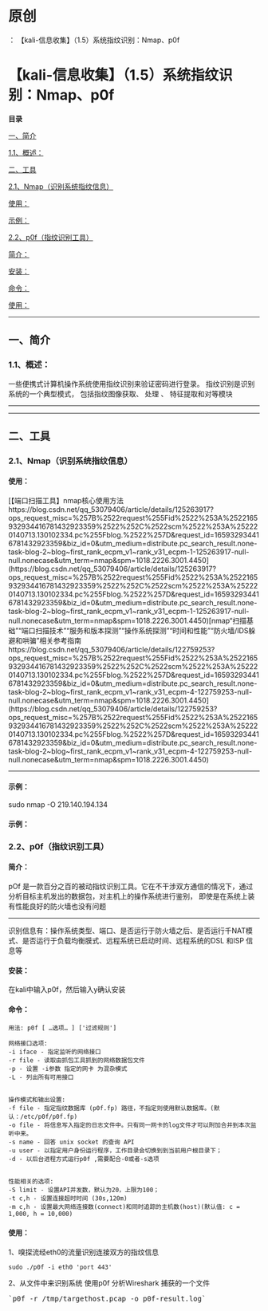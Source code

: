 # 原创
：  【kali-信息收集】（1.5）系统指纹识别：Nmap、p0f

# 【kali-信息收集】（1.5）系统指纹识别：Nmap、p0f

**目录**

[一、简介](#%E4%B8%80%E3%80%81%E7%AE%80%E4%BB%8B)

[1.1、概述：](#1.1%E3%80%81%E6%A6%82%E8%BF%B0%EF%BC%9A)

[二、工具](#%E4%BA%8C%E3%80%81%E5%B7%A5%E5%85%B7)

[2.1、Nmap（识别系统指纹信息）](#%E4%BD%BF%E7%94%A8%EF%BC%9A)

[使用：](#%E4%BD%BF%E7%94%A8%EF%BC%9A)

[示例：](#%E7%A4%BA%E4%BE%8B%EF%BC%9A)

[2.2、p0f（指纹识别工具）](#2.2%E3%80%81p0f%EF%BC%88%E6%8C%87%E7%BA%B9%E8%AF%86%E5%88%AB%E5%B7%A5%E5%85%B7%EF%BC%89)

[简介：](#%E7%AE%80%E4%BB%8B%EF%BC%9A)

[安装：](#%E5%AE%89%E8%A3%85%EF%BC%9A)

[命令：](#%E5%91%BD%E4%BB%A4%EF%BC%9A)

[使用：](#%E4%BD%BF%E7%94%A8%EF%BC%9A)

---


## 一、简介

> 
<h3>1.1、概述：</h3>
一些便携式计算机操作系统使用指纹识别来验证密码进行登录。 指纹识别是识别系统的一个典型模式， 包括指纹图像获取、 处理 、 特征提取和对等模块


---


---


## 二、工具

> 
<h3>2.1、Nmap（识别系统指纹信息）</h3>
<h4>使用：</h4>
[【端口扫描工具】nmap核心使用方法<img alt="" src="https://csdnimg.cn/release/blog_editor_html/release2.1.7/ckeditor/plugins/CsdnLink/icons/icon-default.png?t=M666"/>https://blog.csdn.net/qq_53079406/article/details/125263917?ops_request_misc=%257B%2522request%255Fid%2522%253A%2522165932934416781432923359%2522%252C%2522scm%2522%253A%252220140713.130102334.pc%255Fblog.%2522%257D&amp;request_id=165932934416781432923359&amp;biz_id=0&amp;utm_medium=distribute.pc_search_result.none-task-blog-2~blog~first_rank_ecpm_v1~rank_v31_ecpm-1-125263917-null-null.nonecase&amp;utm_term=nmap&amp;spm=1018.2226.3001.4450](https://blog.csdn.net/qq_53079406/article/details/125263917?ops_request_misc=%257B%2522request%255Fid%2522%253A%2522165932934416781432923359%2522%252C%2522scm%2522%253A%252220140713.130102334.pc%255Fblog.%2522%257D&amp;request_id=165932934416781432923359&amp;biz_id=0&amp;utm_medium=distribute.pc_search_result.none-task-blog-2~blog~first_rank_ecpm_v1~rank_v31_ecpm-1-125263917-null-null.nonecase&amp;utm_term=nmap&amp;spm=1018.2226.3001.4450)[nmap“扫描基础”“端口扫描技术”“服务和版本探测”“操作系统探测”“时间和性能”“防火墙/IDS躲避和哄骗”相关参考指南<img alt="" src="https://csdnimg.cn/release/blog_editor_html/release2.1.7/ckeditor/plugins/CsdnLink/icons/icon-default.png?t=M666"/>https://blog.csdn.net/qq_53079406/article/details/122759253?ops_request_misc=%257B%2522request%255Fid%2522%253A%2522165932934416781432923359%2522%252C%2522scm%2522%253A%252220140713.130102334.pc%255Fblog.%2522%257D&amp;request_id=165932934416781432923359&amp;biz_id=0&amp;utm_medium=distribute.pc_search_result.none-task-blog-2~blog~first_rank_ecpm_v1~rank_v31_ecpm-4-122759253-null-null.nonecase&amp;utm_term=nmap&amp;spm=1018.2226.3001.4450](https://blog.csdn.net/qq_53079406/article/details/122759253?ops_request_misc=%257B%2522request%255Fid%2522%253A%2522165932934416781432923359%2522%252C%2522scm%2522%253A%252220140713.130102334.pc%255Fblog.%2522%257D&amp;request_id=165932934416781432923359&amp;biz_id=0&amp;utm_medium=distribute.pc_search_result.none-task-blog-2~blog~first_rank_ecpm_v1~rank_v31_ecpm-4-122759253-null-null.nonecase&amp;utm_term=nmap&amp;spm=1018.2226.3001.4450)
<hr/>
<h4>示例：</h4>

sudo nmap -O 219.140.194.134  




#### 示例：

### 2.2、p0f（指纹识别工具）

> 
<h4>简介：</h4>
pOf 是一款百分之百的被动指纹识别工具。它在不干涉双方通信的情况下，通过分析目标主机发出的数据包，对主机上的操作系统进行鉴别， 即使是在系统上装有性能良好的防火墙也没有问题
<hr/>
识别信息有：操作系统类型、端口、是否运行于防火墙之后、是否运行千NAT模式、是否运行于负载均衡膜式、远程系统已启动时间、远程系统的DSL 和ISP 信息等


> 
<h4>安装：</h4>
在kali中输入p0f，然后输入y确认安装



> 
<h4>命令：</h4>


<pre><code>用法: p0f [ …选项… ] ['过滤规则']

网络接口选项:
-i iface - 指定监听的网络接口
-r file - 读取由抓包工具抓到的网络数据包文件
-p - 设置 -i参数 指定的网卡 为混杂模式
-L - 列出所有可用接口


操作模式和输出设置:
-f file - 指定指纹数据库 (p0f.fp) 路径，不指定则使用默认数据库。(默认：/etc/p0f/p0f.fp)
-o file - 将信息写入指定的日志文件中。只有同一网卡的log文件才可以附加合并到本次监听中来。
-s name - 回答 unix socket 的查询 API
-u user - 以指定用户身份运行程序，工作目录会切换到到当前用户根目录下；
-d - 以后台进程方式运行p0f ,需要配合-0或者-s选项


性能相关的选项:
-S limit - 设置API并发数，默认为20，上限为100；
-t c,h - 设置连接超时时间 (30s,120m)
-m c,h - 设置最大网络连接数(connect)和同时追踪的主机数(host)(默认值: c = 1,000, h = 10,000)</code></pre>


> 
<h4>使用：</h4>
1、嗅探流经eth0的流量识别连接双方的指纹信息
<pre><code>sudo ./p0f -i eth0 'port 443'
</code></pre>
2、从文件中来识别系统
使用p0f 分析Wireshark 捕获的一个文件
<pre>`p0f -r /tmp/targethost.pcap -o p0f-result.log`</pre>


